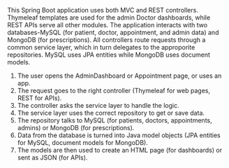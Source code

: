 This Spring Boot application uses both MVC and REST controllers. Thymeleaf templates are used for the admin Doctor dashboards, while REST APIs serve all other modules. The application interacts with two databases-MySQL (for patient, doctor, appointment, and admin data) and MongoDB (for prescriptions). All controllers route requests through a common service layer, which in turn delegates to the approporite repositories. MySQL uses JPA entities while MongoDB uses document models. 

1. The user opens the AdminDashboard or Appointment page, or uses an app.
2. The request goes to the right controller (Thymeleaf for web pages, REST for APIs).
3. The controller asks the service layer to handle the logic.
4. The service layer uses the correct repository to get or save data.
5. The repository talks to MySQL (for patients, doctors, appointments, admins) or MongoDB (for prescriptions).
6. Data from the database is turned into Java model objects (JPA entities for MySQL, document models for MongoDB).
7. The models are then used to create an HTML page (for dashboards) or sent as JSON (for APIs).
